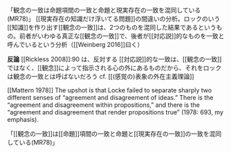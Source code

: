 「観念の一致は命題項間の一致と命題と現実存在の一致を混同している(MR78)」
[[現実存在の知識だけ浮いてる問題]]の間違いの分析。ロックのいう[[知識]]を作り出す[[観念の一致]]は、2つのものを混同した結果であるというもの。前者がいわゆる真正な[[観念の一致]]で、後者が[[対応説]]的なものを一致と呼んでいるという分析（[[Weinberg 2016]]曰く）

**反論**
 [[Rickless 2008]]:90 は、反対する
 [[対応説]]的な一致は、[[観念の一致]]ではなく、[[観念]]によって指示される心の外にあるものだから、それをロックは観念の一致とは呼ばないだろう
 	cf. [[(感覚の)表象の外在主義理論]]

 [[Mattern 1978]]
 The upshot is that Locke failed to separate sharply two different senses of “agreement and disagreement of ideas.” There is the “agreement and disagreement within propositions,” and there is the “agreement and disagreement that render propositions true” (1978: 693, my emphasis).



「[[観念の一致]]は[[命題]]項間の一致と命題と[[現実存在の一致]]の一致を混同している(MR78)」
